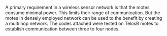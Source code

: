 A primary requirement in a wireless sensor network is that the motes consume minimal power. This limits their range of communication. But the motes in densely employed network can be used to the benefit by creating a multi hop network.
The codes attached were tested on TelosB motes to establish communication between three to four nodes.
